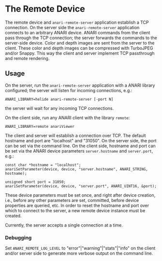 # The Remote Device

The remote device and `anari-remote-server` application establish a TCP
connection. On the server side the `anari-remote-server` application connects
to an arbitrary ANARI device. ANARI commands from the client pass through the
TCP connection; the server forwards the commands to the server-side device.
Color and depth images are sent from the server to the client. These color and
depth images can be compressed with TurboJPEG and/or Snappy. This way the
client and server implement TCP passthrough and remote rendering.

## Usage

On the server, run the `anari-remote-server` application with a ANARI library
configured; the server will listen for incoming connections, e.g.:

```
ANARI_LIBRARY=helide anari-remote-server [-port N]
```

the server will wait for any incoming TCP connections.

On the client side, run any ANARI client with the library `remote`:

```
ANARI_LIBRARY=remote anariViewer
```

The client and server will establish a connection over TCP. The default
hostname and port are "localhost" and "31050". On the server side, the port can
be set via the command line. On the client side, hostname and port can be set
via the ANARI device parameters `server.hostname` and `server.port`, e.g.:

```
const char *hostname = "localhost";
anariSetParameter(device, device, "server.hostname", ANARI_STRING, hostname);

unsigned short port = 31050;
anariSetParameter(device, device, "server.port", ANARI_UINT16, &port);
```

These device parameters must be set once, and right after device creation,
i.e., before any other parameters are set, committed, before device properties
are queried, etc. In order to reset the hostname and port over which to connect
to the server, a new remote device instance must be created.

Currently, the server accepts a single connection at a time.

### Debugging

Set `ANARI_REMOTE_LOG_LEVEL` to "error"|"warning"|"stats"|"info" on the client
and/or server side to generate more verbose output on the command line.
